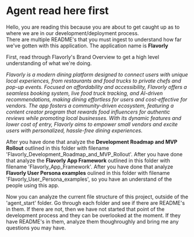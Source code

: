# Agent read here first

Hello, you are reading this because you are about to get caught up as to where we are in our development/deployment process.  
There are multiple README's that you must ingest to understand how far we've gotten with this application.  The application name is **Flavorly**

First, read through Flavorly's Brand Overview to get a high level understanding of what we're doing.

*Flavorly is a modern dining platform designed to connect users with unique local experiences, from restaurants and food trucks to private chefs and pop-up events. Focused on affordability and accessibility, Flavorly offers a seamless booking system, live food truck tracking, and AI-driven recommendations, making dining effortless for users and cost-effective for vendors. The app fosters a community-driven ecosystem, featuring a content creator program that rewards food influencers for authentic reviews while promoting local businesses. With its dynamic features and lower cost of entry, Flavorly aims to empower small vendors and excite users with personalized, hassle-free dining experiences.*

After you have done that analyze the **Development Roadmap and MVP Rollout** outlined in this folder with filename 'Flavorly_Development_Roadmap_and_MVP_Rollout'.
After you have done that analyze the **Flavorly App Framework** outlined in this folder with filename 'Flavorly_App_Framework'.
After you have done that analyze **Flavorly User Persona examples** oulined in this folder with filename 'Flavorly_User_Persona_examples', so you have an understand of the people using this app.

Now you can analyze the current file structure of this project, outside of the 'agent_start' folder.
Go through each folder and see if there are README's in them. If there are not, then we have not started that point of the development process and they can be overlooked at the moment. If they have README's in them, analyze them thoughroughly and bring me any questions you may have.
